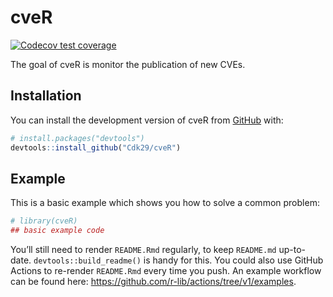 
<!-- README.md is generated from README.Rmd. Please edit that file -->

# cveR

<!-- badges: start -->

[![Codecov test
coverage](https://codecov.io/gh/Cdk29/cveR/branch/main/graph/badge.svg)](https://app.codecov.io/gh/Cdk29/cveR?branch=main)
<!-- badges: end -->

The goal of cveR is monitor the publication of new CVEs.

## Installation

You can install the development version of cveR from
[GitHub](https://github.com/) with:

``` r
# install.packages("devtools")
devtools::install_github("Cdk29/cveR")
```

## Example

This is a basic example which shows you how to solve a common problem:

``` r
# library(cveR)
## basic example code
```

You’ll still need to render `README.Rmd` regularly, to keep `README.md`
up-to-date. `devtools::build_readme()` is handy for this. You could also
use GitHub Actions to re-render `README.Rmd` every time you push. An
example workflow can be found here:
<https://github.com/r-lib/actions/tree/v1/examples>.
